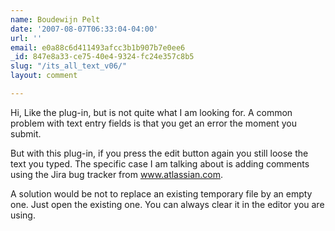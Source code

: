 ```yaml
---
name: Boudewijn Pelt
date: '2007-08-07T06:33:04-04:00'
url: ''
email: e0a88c6d411493afcc3b1b907b7e0ee6
_id: 847e8a33-ce75-40e4-9324-fc24e357c8b5
slug: "/its_all_text_v06/"
layout: comment

---
```


Hi,
Like the plug-in, but is not quite what I am looking for.
A common problem with text entry fields is that you get an error the moment you submit.

But with this plug-in, if you press the edit button again you still loose the text you typed.
The specific case I am talking about is adding comments using the Jira bug tracker from www.atlassian.com.

A solution would be not to replace an existing temporary file by an empty one. Just open the existing one.
You can always clear it in the editor you are using.
